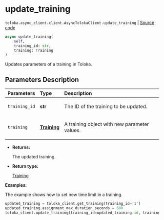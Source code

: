 # update_training
`toloka.async_client.client.AsyncTolokaClient.update_training` | [Source code](https://github.com/Toloka/toloka-kit/blob/v1.1.3/src/async_client/client.py#L0)

```python
async update_training(
    self,
    training_id: str,
    training: Training
)
```

Updates parameters of a training in Toloka.

## Parameters Description

| Parameters | Type | Description |
| :----------| :----| :-----------|
`training_id`|**str**|<p>The ID of the training to be updated.</p>
`training`|**[Training](toloka.client.training.Training.md)**|<p>A training object with new parameter values.</p>

* **Returns:**

  The updated training.

* **Return type:**

  [Training](toloka.client.training.Training.md)

**Examples:**

The example shows how to set new time limit in a training.

```python
updated_training = toloka_client.get_training(training_id='1')
updated_training.assignment_max_duration_seconds = 600
toloka_client.update_training(training_id=updated_training.id, training=updated_training)
```
